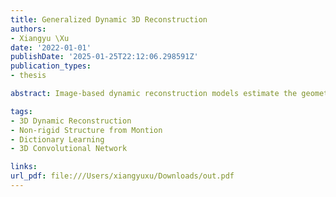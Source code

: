 ```yaml
---
title: Generalized Dynamic 3D Reconstruction
authors:
- Xiangyu \Xu
date: '2022-01-01'
publishDate: '2025-01-25T22:12:06.298591Z'
publication_types:
- thesis

abstract: Image-based dynamic reconstruction models estimate the geometry (i.e. the Euclidean coordinates) of temporally evolving 3D points from 2D feature observations, striving to enrich the understanding and visualization of events captured by uncontrolled and heterogeneous imagery. Existing works on dynamic 3D reconstruction constrain geometry through ad-hoc priors or supervision through domain-specific datasets. We explore transformative graph-theoretic geometric formulations able to redefine the state of the art in robustness and accuracy. We also develop learningbased methods taking advantage of 3D deep network architecture to improve computational efficiency and reconstruction accuracy without losing generality. In doing so, we develop integrative frameworks combining rigorous geometric-based formulations along with data-driven 3D motion semantics. We also propose an framework that jointly learns feature detection, descriptor representation, and cross-frame matching based on weak supervision for relative camera pose estimation task which is also a fundamental building block for the dynamic reconstruction problem.

tags:
- 3D Dynamic Reconstruction
- Non-rigid Structure from Montion
- Dictionary Learning
- 3D Convolutional Network

links:
url_pdf: file:///Users/xiangyuxu/Downloads/out.pdf
---
```

